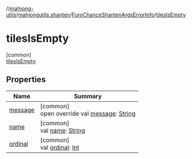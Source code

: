 //[mahjong-utils](../../../../index.md)/[mahjongutils.shanten](../../index.md)/[FuroChanceShantenArgsErrorInfo](../index.md)/[tilesIsEmpty](index.md)

# tilesIsEmpty

[common]\
[tilesIsEmpty](index.md)

## Properties

| Name | Summary |
|---|---|
| [message](../message.md) | [common]<br>open override val [message](../message.md): [String](https://kotlinlang.org/api/latest/jvm/stdlib/kotlin/-string/index.html) |
| [name](../tiles-num-illegal/index.md#-372974862%2FProperties%2F1581026887) | [common]<br>val [name](../tiles-num-illegal/index.md#-372974862%2FProperties%2F1581026887): [String](https://kotlinlang.org/api/latest/jvm/stdlib/kotlin/-string/index.html) |
| [ordinal](../tiles-num-illegal/index.md#-739389684%2FProperties%2F1581026887) | [common]<br>val [ordinal](../tiles-num-illegal/index.md#-739389684%2FProperties%2F1581026887): [Int](https://kotlinlang.org/api/latest/jvm/stdlib/kotlin/-int/index.html) |

